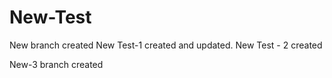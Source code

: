 # New-Test

New branch created
New Test-1 created and updated.
New Test - 2 created


New-3 branch created
